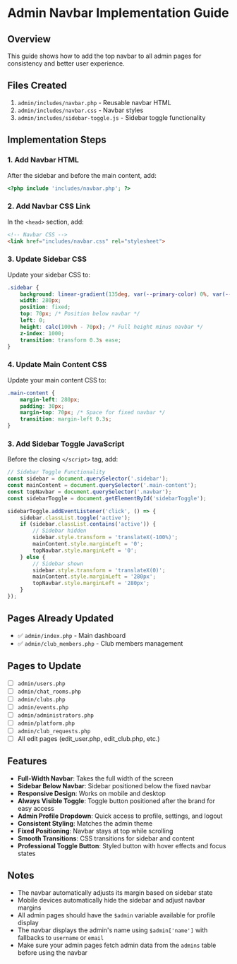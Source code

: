 # Admin Navbar Implementation Guide

## Overview
This guide shows how to add the top navbar to all admin pages for consistency and better user experience.

## Files Created
1. `admin/includes/navbar.php` - Reusable navbar HTML
2. `admin/includes/navbar.css` - Navbar styles
3. `admin/includes/sidebar-toggle.js` - Sidebar toggle functionality

## Implementation Steps

### 1. Add Navbar HTML
After the sidebar and before the main content, add:
```php
<?php include 'includes/navbar.php'; ?>
```

### 2. Add Navbar CSS Link
In the `<head>` section, add:
```html
<!-- Navbar CSS -->
<link href="includes/navbar.css" rel="stylesheet">
```

### 3. Update Sidebar CSS
Update your sidebar CSS to:
```css
.sidebar {
    background: linear-gradient(135deg, var(--primary-color) 0%, var(--accent-color) 100%);
    width: 280px;
    position: fixed;
    top: 70px; /* Position below navbar */
    left: 0;
    height: calc(100vh - 70px); /* Full height minus navbar */
    z-index: 1000;
    transition: transform 0.3s ease;
}
```

### 4. Update Main Content CSS
Update your main content CSS to:
```css
.main-content {
    margin-left: 280px;
    padding: 30px;
    margin-top: 70px; /* Space for fixed navbar */
    transition: margin-left 0.3s;
}
```

### 3. Add Sidebar Toggle JavaScript
Before the closing `</script>` tag, add:
```javascript
// Sidebar Toggle Functionality
const sidebar = document.querySelector('.sidebar');
const mainContent = document.querySelector('.main-content');
const topNavbar = document.querySelector('.navbar');
const sidebarToggle = document.getElementById('sidebarToggle');

sidebarToggle.addEventListener('click', () => {
    sidebar.classList.toggle('active');
    if (sidebar.classList.contains('active')) {
        // Sidebar hidden
        sidebar.style.transform = 'translateX(-100%)';
        mainContent.style.marginLeft = '0';
        topNavbar.style.marginLeft = '0';
    } else {
        // Sidebar shown
        sidebar.style.transform = 'translateX(0)';
        mainContent.style.marginLeft = '280px';
        topNavbar.style.marginLeft = '280px';
    }
});
```

## Pages Already Updated
- ✅ `admin/index.php` - Main dashboard
- ✅ `admin/club_members.php` - Club members management

## Pages to Update
- [ ] `admin/users.php`
- [ ] `admin/chat_rooms.php`
- [ ] `admin/clubs.php`
- [ ] `admin/events.php`
- [ ] `admin/administrators.php`
- [ ] `admin/platform.php`
- [ ] `admin/club_requests.php`
- [ ] All edit pages (edit_user.php, edit_club.php, etc.)

## Features
- **Full-Width Navbar**: Takes the full width of the screen
- **Sidebar Below Navbar**: Sidebar positioned below the fixed navbar
- **Responsive Design**: Works on mobile and desktop
- **Always Visible Toggle**: Toggle button positioned after the brand for easy access
- **Admin Profile Dropdown**: Quick access to profile, settings, and logout
- **Consistent Styling**: Matches the admin theme
- **Fixed Positioning**: Navbar stays at top while scrolling
- **Smooth Transitions**: CSS transitions for sidebar and content
- **Professional Toggle Button**: Styled button with hover effects and focus states

## Notes
- The navbar automatically adjusts its margin based on sidebar state
- Mobile devices automatically hide the sidebar and adjust navbar margins
- All admin pages should have the `$admin` variable available for profile display
- The navbar displays the admin's name using `$admin['name']` with fallbacks to `username` or `email`
- Make sure your admin pages fetch admin data from the `admins` table before using the navbar
